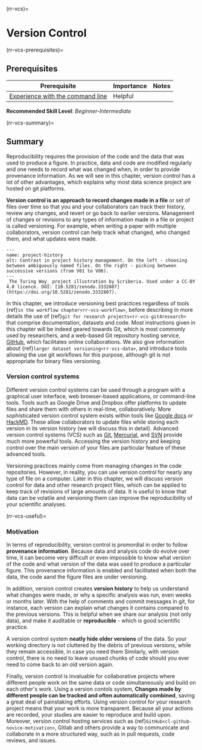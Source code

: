 (rr-vcs)=
# Version Control

(rr-vcs-prerequisites)=
## Prerequisites

| Prerequisite | Importance | Notes |
| -------------|----------|------|
|[Experience with the command line](https://programminghistorian.org/en/lessons/intro-to-bash) | Helpful |  |

**Recommended Skill Level**: _Beginner-Intermediate_

(rr-vcs-summary)=
## Summary

Reproducibility requires the provision of the code and the data that was used to produce a figure.
In practice, data and code are modified regularly and one needs to record
what was changed when, in order to provide provenance information. 
As we will see in this chapter, version control has a lot of other advantages,
which explains why most data science project are hosted on git platforms.

**Version control is an approach to record changes made in a file** or set of files over time so that you and your collaborators can track their history, review any changes, and revert or go back to earlier versions.
Management of changes or revisions to any types of information made in a file or project is called versioning.
For example, when writing a paper with multiple collaborators, version control can help track what changed, who changed them, and what updates were made.



```{figure}  ../figures/project-history.jpg
---
name: project-history
alt: Contrast in project history management. On the left - choosing between ambiguously named files. On the right - picking between successive versions (from V01 to V06).
---
_The Turing Way_ project illustration by Scriberia. Used under a CC-BY 4.0 licence. DOI: [10.5281/zenodo.3332807](https://doi.org/10.5281/zenodo.3332807).
```


In this chapter, we introduce  versioning best practices regardless of tools 
{ref}`in the workflow chapter<rr-vcs-workflow>`,
before describing in more details the use of {ref}`git for research projects<rr-vcs-git4research>`
that comprise documentation, datasets and code.
Most instructions given in this chapter will be indeed geared towards Git,
which is most commonly used by researchers,
and a web-based Git repository hosting service,
[GitHub](https://github.com/), which facilitates online collaborations. 
We also give information about {ref}`larger dataset versioning<rr-vcs-data>`, 
and introduce tools allowing the use git workflows for this purpose,
although git is not appropriate for binary files versioning.

### Version control systems

Different version control systems can be used through a program with a graphical user interface, web browser-based applications, or command-line tools.
Tools such as Google Drive and Dropbox offer platforms to update files and share them with others in real-time, collaboratively.
More sophisticated version control system exists within tools like [Google docs](https://docs.google.com/) or [HackMD](http://hackmd.io/).
These allow collaborators to update files while storing each version in its version history (we will discuss this in detail).
Advanced version control systems (VCS) such as [Git](https://en.wikipedia.org/wiki/Git), [Mercurial](https://www.mercurial-scm.org/), and [SVN](https://subversion.apache.org/) provide much more powerful tools.
Accessing the version history and keeping control over the main version of your files are particular feature of these advanced tools.

Versioning practices mainly come from managing changes in the code repositories.
However, in reality, you can use version control for nearly any type of file on a computer.
Later in this chapter, we will discuss version control for data and other research project files,
which can be applied to keep track of revisions of large amounts of data.
It is useful to know that data can be volatile and versioning them can improve the reproducibility of your scientific analyses.



(rr-vcs-useful)=
### Motivation

In terms of reproducibility, version control is promordial in order to follow **provenance information**.
Because data and analysis code do evolve over time,
it can become very difficult or even impossible to know what version of the code and what version of
the data was used to produce a particular figure.
This provenance information is enabled and facilitated when both the data, the code aand the figure files are under versioning.

In addition, version control creates **version history** to help us understand 
what changes were made, or why a specific analysis was run, even weeks or months later.
With the help of comments and commit messages in git, for instance, each version can explain what changes it contains compared to the previous versions.
This is helpful when we share our analysis (not only data), and make it auditable or **reproducible** - which is good scientific practice.

A version control system **neatly hide older versions** of the data. 
So your working directory is not cluttered by the debris of previous versions, while they remain accessible, in case you need them
Similarly, with version control, there is no need to leave unused chunks of code  should you ever need to come back to an old version again.


Finally, version control is invaluable for collaborative projects where different people work on the same data or code simultaneously and build on each other's work.
Using a version contols system, **Changes made by different people can be tracked and often automatically combined**, saving a great deal of painstaking efforts.
Using version control for your research project means that your work is more transparent. Because all your actions are recorded, your studies are easier to reproduce and build upon.
Moreover, version control hosting services such as {ref}`GitHub<cl-github-novice-motivation>`, Gitlab and others provide a way to communicate and collaborate in a more structured way, such as in pull requests, code reviews, and issues.
